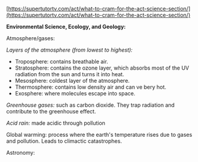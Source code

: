 [https://supertutortv.com/act/what-to-cram-for-the-act-science-section/](https://supertutortv.com/act/what-to-cram-for-the-act-science-section/)

**Environmental Science, Ecology, and Geology:**

Atmosphere/gases:

_Layers of the atmosphere (from lowest to highest):_

- Troposphere: contains breathable air.
- Stratosphere: contains the ozone layer, which absorbs most of the UV radiation from the sun and turns it into heat.
- Mesosphere: coldest layer of the atmosphere.
- Thermosphere: contains low density air and can ve bery hot.
- Exosphere: where molecules escape into space.

_Greenhouse gases:_ such as carbon dioxide. They trap radiation and contribute to the greenhouse effect.

_Acid rain:_ made acidic through pollution

Global warming: process where the earth's temperature rises due to gases and pollution. Leads to climactic catastrophes.

Astronomy: